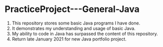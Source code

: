 ﻿# PracticeProject---General-Java

1. This repository stores some basic Java programs I have done.
2. It demonstrates my understanding and usage of basic Java.
3. My ability to code in Java has surpassed the content of this repository.
4. Return late January 2021 for new Java portfolio project.
